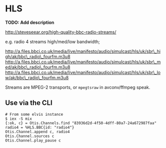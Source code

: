 # HLS

**TODO: Add description**

http://steveseear.org/high-quality-bbc-radio-streams/

e.g. radio 4 streams high/med/low bandwidth;

http://a.files.bbci.co.uk/media/live/manifesto/audio/simulcast/hls/uk/sbr\_high/ak/bbc\_radio\_fourfm.m3u8
http://a.files.bbci.co.uk/media/live/manifesto/audio/simulcast/hls/uk/sbr\_med/ak/bbc\_radio\_fourfm.m3u8
http://a.files.bbci.co.uk/media/live/manifesto/audio/simulcast/hls/uk/sbr\_low/ak/bbc\_radio\_fourfm.m3u8

Streams are MPEG-2 transports, or `mpegtsraw` in avconv/ffmpeg speak.

## Use via the CLI
```
# From some elvis instance
$ iex -S mix
{:ok, c} = Otis.Channels.find "83936d2d-4f50-4dff-80a7-24a672987faa"
radio4 = %HLS.BBC{id: "radio4"}
Otis.Channel.append c, radio4
Otis.Channel.sources c
Otis.Channel.play_pause c
```

